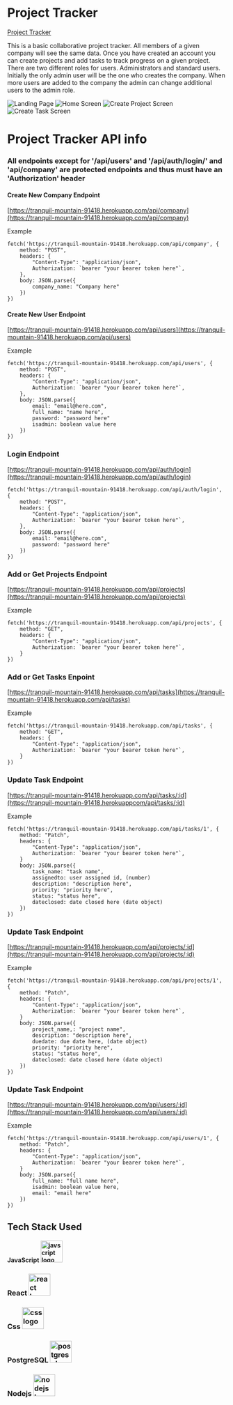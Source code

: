 # Project Tracker

[Project Tracker](https://project-tracker.now.sh)

This is a basic collaborative project tracker. All members of a given company will see the same data. Once you have created an account you can create projects and add tasks to track progress on a given project. There are two different roles for users. Administrators and standard users. Initially the only admin user will be the one who creates the company. When more users are added to the company the admin can change additional users to the admin role.

![Landing Page](/screenshots/login.png)
![Home Screen](/screenshots/home.png)
![Create Project Screen](/screenshots/addProject.png)
![Create Task Screen](/screenshots/addTask.png)

# Project Tracker API info

### All endpoints except for '/api/users' and '/api/auth/login/' and 'api/company' are protected endpoints and thus must have an 'Authorization' header

#### Create New Company Endpoint

[https://tranquil-mountain-91418.herokuapp.com/api/company](https://tranquil-mountain-91418.herokuapp.com/api/company)

Example

```
fetch('https://tranquil-mountain-91418.herokuapp.com/api/company', {
    method: "POST",
    headers: {
        "Content-Type": "application/json",
        Authorization: `bearer "your bearer token here"`,
    },
    body: JSON.parse({
        company_name: "Company here"
    })
})
```

#### Create New User Endpoint

[https://tranquil-mountain-91418.herokuapp.com/api/users](https://tranquil-mountain-91418.herokuapp.com/api/users)

Example

```
fetch('https://tranquil-mountain-91418.herokuapp.com/api/users', {
    method: "POST",
    headers: {
        "Content-Type": "application/json",
        Authorization: `bearer "your bearer token here"`,
    },
    body: JSON.parse({
        email: "email@here.com",
        full_name: "name here",
        password: "password here"
        isadmin: boolean value here
    })
})
```

### Login Endpoint

[https://tranquil-mountain-91418.herokuapp.com/api/auth/login](https://tranquil-mountain-91418.herokuapp.com/api/auth/login)

```
fetch('https://tranquil-mountain-91418.herokuapp.com/api/auth/login', {
    method: "POST",
    headers: {
        "Content-Type": "application/json",
        Authorization: `bearer "your bearer token here"`,
    },
    body: JSON.parse({
        email: "email@here.com",
        password: "password here"
    })
})
```

### Add or Get Projects Endpoint

[https://tranquil-mountain-91418.herokuapp.com/api/projects](https://tranquil-mountain-91418.herokuapp.com/api/projects)

Example

```
fetch('https://tranquil-mountain-91418.herokuapp.com/api/projects', {
    method: "GET",
    headers: {
        "Content-Type": "application/json",
        Authorization: `bearer "your bearer token here"`,
    }
})
```

### Add or Get Tasks Enpoint

[https://tranquil-mountain-91418.herokuapp.com/api/tasks](https://tranquil-mountain-91418.herokuapp.com/api/tasks)

Example

```
fetch('https://tranquil-mountain-91418.herokuapp.com/api/tasks', {
    method: "GET",
    headers: {
        "Content-Type": "application/json",
        Authorization: `bearer "your bearer token here"`,
    }
})
```

### Update Task Endpoint

[https://tranquil-mountain-91418.herokuapp.com/api/tasks/:id](https://tranquil-mountain-91418.herokuappcom/api/tasks/:id)

Example

```
fetch('https://tranquil-mountain-91418.herokuapp.com/api/tasks/1', {
    method: "Patch",
    headers: {
        "Content-Type": "application/json",
        Authorization: `bearer "your bearer token here"`,
    }
    body: JSON.parse({
        task_name: "task name",
        assignedto: user assigned id, (number)
        description: "description here",
        priority: "priority here",
        status: "status here",
        dateclosed: date closed here (date object)
    })
})
```

### Update Task Endpoint

[https://tranquil-mountain-91418.herokuapp.com/api/projects/:id](https://tranquil-mountain-91418.herokuapp.com/api/projects/:id)

Example

```
fetch('https://tranquil-mountain-91418.herokuapp.com/api/projects/1', {
    method: "Patch",
    headers: {
        "Content-Type": "application/json",
        Authorization: `bearer "your bearer token here"`,
    }
    body: JSON.parse({
        project_name,: "project name",
        description: "description here",
        duedate: due date here, (date object)
        priority: "priority here",
        status: "status here",
        dateclosed: date closed here (date object)
    })
})
```

### Update Task Endpoint

[https://tranquil-mountain-91418.herokuapp.com/api/users/:id](https://tranquil-mountain-91418.herokuapp.com/api/users/:id)

Example

```
fetch('https://tranquil-mountain-91418.herokuapp.com/api/users/1', {
    method: "Patch",
    headers: {
        "Content-Type": "application/json",
        Authorization: `bearer "your bearer token here"`,
    }
    body: JSON.parse({
        full_name: "full name here",
        isadmin: boolean value here,
        email: "email here"
    })
})
```

## Tech Stack Used

#### JavaScript <img src="/src/img/tech-logos/javascript.png" height="50px" width="50px" alt="javscript logo"/>

### React <img src="/src/img/tech-logos/react.png" height="50px" width="50px" alt="react logo"/>

### Css <img src="/src/img/tech-logos/css.png" height="50px" width="50px" alt="css logo"/>

### PostgreSQL <img src="/src/img/tech-logos/postgre.jpeg" height="50px" width="50px" alt="postgresql logo"/>

### Nodejs <img src="/src/img/tech-logos/node.png" height="50px" width="50px" alt="nodejs logo"/>
